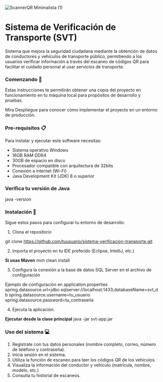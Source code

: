 ![ScannerQR Minimalista (1)](https://github.com/user-attachments/assets/20fa330b-c145-48de-a7db-d54ecebd815a)

# Sistema de Verificación de Transporte (SVT)

Sistema que mejora la seguridad ciudadana mediante la obtención de datos de conductores y vehículos de transporte público, permitiendo a los usuarios verificar información a través del escaneo de códigos QR para facilitar el cuidado personal al usar servicios de transporte.

### Comenzando 🚀
Estas instrucciones te permitirán obtener una copia del proyecto en funcionamiento en tu máquina local para propósitos de desarrollo y pruebas.

Mira Despliegue para conocer cómo implementar el proyecto en un entorno de producción.

### Pre-requisitos 📋

Para instalar y ejecutar este software necesitas:

- Sistema operativo Windows
- 16GB RAM DDR4
- 30GB de espacio en disco
- Procesador compatible con arquitectura de 32bits
- Conexión a internet (Wi-Fi)
- Java Development Kit (JDK) 8 o superior

### Verifica tu versión de Java
java -version

### Instalación 🔧

Sigue estos pasos para configurar tu entorno de desarrollo:

1. Clona el repositorio

 git clone https://github.com/tuusuario/sistema-verificacion-transporte.git

2. Importa el proyecto en tu IDE preferido (Eclipse, IntelliJ, etc.)

**Si usas Maven**
mvn clean install 

3. Configura la conexión a la base de datos SQL Server en el archivo de configuración

Ejemplo de configuración en application.properties
spring.datasource.url=jdbc:sqlserver://localhost:1433;databaseName=svt_db
spring.datasource.username=tu_usuario
spring.datasource.password=tu_contraseña

4. Ejecuta la aplicación. 

**Ejecutar desde la clase principal**
java -jar svt-app.jar

### Uso del sistema 💻

1. Regístrate con tus datos personales (nombre completo, correo, número de teléfono y contraseña).
2. Inicia sesión en el sistema.
3. Utiliza la función de escaneo para leer los códigos QR de los vehículos.
4. Visualiza la información del conductor y vehículo (matrícula, nombre, modelo, etc.)
5. Consulta tu historial de escaneos.
